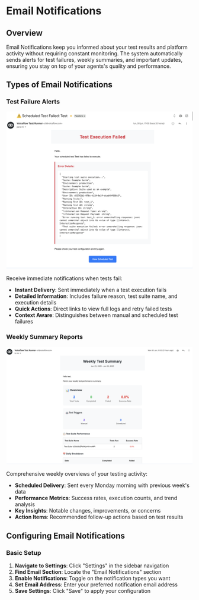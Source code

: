 # Email Notifications

## Overview
Email Notifications keep you informed about your test results and platform activity without requiring constant monitoring. The system automatically sends alerts for test failures, weekly summaries, and important updates, ensuring you stay on top of your agents's quality and performance.

## Types of Email Notifications

### Test Failure Alerts

<p align="center">
  <img alt="Email Failure Alert" src="/images/test-platform/email-failure-run.png" />
</p>

Receive immediate notifications when tests fail:

- **Instant Delivery**: Sent immediately when a test execution fails
- **Detailed Information**: Includes failure reason, test suite name, and execution details
- **Quick Actions**: Direct links to view full logs and retry failed tests
- **Context Aware**: Distinguishes between manual and scheduled test failures

### Weekly Summary Reports

<p align="center">
  <img alt="Email Weekly Summary" src="/images/test-platform/email-weekly.png" />
</p>

Comprehensive weekly overviews of your testing activity:

- **Scheduled Delivery**: Sent every Monday morning with previous week's data
- **Performance Metrics**: Success rates, execution counts, and trend analysis
- **Key Insights**: Notable changes, improvements, or concerns
- **Action Items**: Recommended follow-up actions based on test results


## Configuring Email Notifications

### Basic Setup
1. **Navigate to Settings**: Click "Settings" in the sidebar navigation
2. **Find Email Section**: Locate the "Email Notifications" section
3. **Enable Notifications**: Toggle on the notification types you want
4. **Set Email Address**: Enter your preferred notification email address
5. **Save Settings**: Click "Save" to apply your configuration